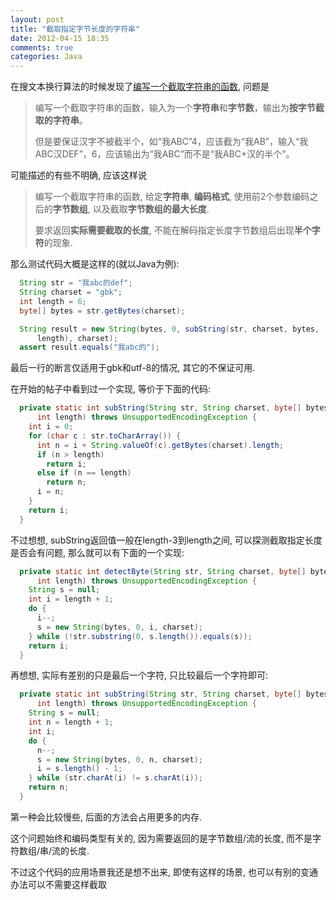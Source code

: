 ```yaml
---
layout: post
title: "截取指定字节长度的字符串"
date: 2012-04-15 18:35
comments: true
categories: Java
---
```


在搜文本换行算法的时候发现了[编写一个截取字符串的函数](http://www.iteye.com/topic/1037773), 问题是

> 编写一个截取字符串的函数，输入为一个**字符串**和**字节数**，输出为**按字节截取的字符串**。
> 
> 但是要保证汉字不被截半个，如“我ABC”4，应该截为“我AB”，输入“我ABC汉DEF”，6，应该输出为“我ABC”而不是“我ABC+汉的半个”。

可能描述的有些不明确, 应该这样说

> 编写一个截取字符串的函数, 给定**字符串**, **编码格式**, 使用前2个参数编码之后的**字节数组**, 以及截取**字节数组的最大长度**.
> 
> 要求返回**实际需要截取的长度**, 不能在解码指定长度字节数组后出现**半个字符**的现象.

那么测试代码大概是这样的(就以Java为例):

``` java
  String str = "我abc的def";
  String charset = "gbk";
  int length = 6;
  byte[] bytes = str.getBytes(charset);

  String result = new String(bytes, 0, subString(str, charset, bytes,
      length), charset);
  assert result.equals("我abc的");
```

最后一行的断言仅适用于gbk和utf-8的情况, 其它的不保证可用.

在开始的帖子中看到过一个实现, 等价于下面的代码:

``` java
  private static int subString(String str, String charset, byte[] bytes,
      int length) throws UnsupportedEncodingException {
    int i = 0;
    for (char c : str.toCharArray()) {
      int n = i + String.valueOf(c).getBytes(charset).length;
      if (n > length)
        return i;
      else if (n == length)
        return n;
      i = n;
    }
    return i;
  }
```

不过想想, subString返回值一般在length-3到length之间, 可以探测截取指定长度是否会有问题, 那么就可以有下面的一个实现:

``` java
  private static int detectByte(String str, String charset, byte[] bytes,
      int length) throws UnsupportedEncodingException {
    String s = null;
    int i = length + 1;
    do {
      i--;
      s = new String(bytes, 0, i, charset);
    } while (!str.substring(0, s.length()).equals(s));
    return i;
  }
```

再想想, 实际有差别的只是最后一个字符, 只比较最后一个字符即可:

``` java
  private static int subString(String str, String charset, byte[] bytes,
      int length) throws UnsupportedEncodingException {
    String s = null;
    int n = length + 1;
    int i;
    do {
      n--;
      s = new String(bytes, 0, n, charset);
      i = s.length() - 1;
    } while (str.charAt(i) != s.charAt(i));
    return n;
  }
```

第一种会比较慢些, 后面的方法会占用更多的内存.

这个问题始终和编码类型有关的, 因为需要返回的是字节数组/流的长度, 而不是字符数组/串/流的长度.

不过这个代码的应用场景我还是想不出来, 即使有这样的场景, 也可以有别的变通办法可以不需要这样截取
